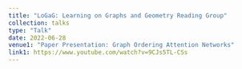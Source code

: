 ```yaml
---
title: "LoGaG: Learning on Graphs and Geometry Reading Group"
collection: talks
type: "Talk"
date: 2022-06-28 
venue1: "Paper Presentation: Graph Ordering Attention Networks"
link1: https://www.youtube.com/watch?v=9CJs5TL-CSs
---
```

